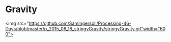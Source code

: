 # Gravity
<img src="https://github.com/SamIngersoll/Processing-46-Days/blob/master/p_2015_06_18_stringyGravity/stringyGravity.gif"width="600">
